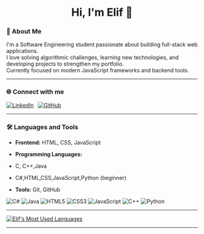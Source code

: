 <h1 align="center">Hi, I'm Elif 👋</h1>

### 💬 About Me

I'm a Software Engineering student passionate about building full-stack web applications.  
I love solving algorithmic challenges, learning new technologies, and developing projects to strengthen my portfolio.  
Currently focused on modern JavaScript frameworks and backend tools.

---
### 🌐 Connect with me

[![LinkedIn](https://img.shields.io/badge/-LinkedIn-0077B5?style=for-the-badge&logo=linkedin&logoColor=white)](https://www.linkedin.com/in/elif-n-kıyık-b98049320/) 
[![GitHub](https://img.shields.io/badge/-GitHub-181717?style=for-the-badge&logo=github&logoColor=white)](https://github.com/elfkyk)

---

### 🛠️ Languages and Tools

- **Frontend:** HTML, CSS, JavaScript

- **Programming Languages:**
- C, C++,Java
- C#,HTML,CSS,JavaScript,Python (beginner)  
- **Tools:** Git, GitHub

![C#](https://img.shields.io/badge/C%23-239120?style=for-the-badge&logo=c-sharp&logoColor=white)
![Java](https://img.shields.io/badge/Java-ED8B00?style=for-the-badge&logo=java&logoColor=white)
![HTML5](https://img.shields.io/badge/HTML5-E34F26?style=for-the-badge&logo=html5&logoColor=white)
![CSS3](https://img.shields.io/badge/CSS3-1572B6?style=for-the-badge&logo=css3&logoColor=white)
![JavaScript](https://img.shields.io/badge/JavaScript-F7DF1E?style=for-the-badge&logo=javascript&logoColor=black)
![C++](https://img.shields.io/badge/C++-00599C?style=for-the-badge&logo=c%2b%2b&logoColor=white)
![Python](https://img.shields.io/badge/Python-3670A0?style=for-the-badge&logo=python&logoColor=white)


---
[![Elif's Most Used Languages](https://github-readme-stats.vercel.app/api/top-langs/?username=elfkyk&layout=compact&langs_count=8&theme=tokyonight)](https://github.com/anuraghazra/github-readme-stats)

---


